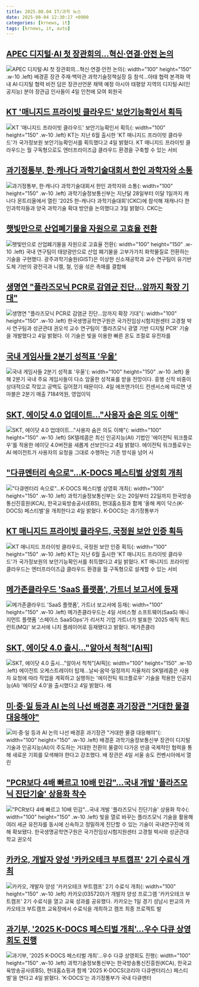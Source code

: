 ```yaml
---
title: 2025.08.04 IT/과학 뉴스
date: 2025-08-04 12:30:17 +0900
categories: [krnews, it]
tags: [krnews, it, auto]
---
```

## [APEC 디지털·AI 첫 장관회의…혁신·연결·안전 논의](https://n.news.naver.com/mnews/article/001/0015546823)

![APEC 디지털·AI 첫 장관회의…혁신·연결·안전 논의](https://mimgnews.pstatic.net/image/origin/001/2025/08/04/15546823.jpg?type=nf220_150){: width="100" height="150" .w-10 .left}
배경훈 장관 주재·백악관 과학기술정책실장 등 참석…아태 협력 본격화 역내 AI·디지털 협력 비전 담은 장관선언문 채택 예정 아시아 태평양 지역의 디지털·AI(인공지능) 분야 장관급 인사들이 4일 인천에 모여 회원국

## [KT '매니지드 프라이빗 클라우드' 보안기능확인서 획득](https://n.news.naver.com/mnews/article/003/0013401612)

![KT '매니지드 프라이빗 클라우드' 보안기능확인서 획득](https://mimgnews.pstatic.net/image/origin/003/2025/08/04/13401612.jpg?type=nf220_150){: width="100" height="150" .w-10 .left}
KT는 지난 6월 출시한 'KT 매니지드 프라이빗 클라우드'가 국가정보원 보안기능확인서를 획득했다고 4일 밝혔다. KT 매니지드 프라이빗 클라우드는 월 구독형으로도 엔터프라이즈급 클라우드 환경을 구축할 수 있는 서비

## [과기정통부, 한·캐나다 과학기술대회서 한인 과학자와 소통](https://n.news.naver.com/mnews/article/015/0005166134)

![과기정통부, 한·캐나다 과학기술대회서 한인 과학자와 소통](https://mimgnews.pstatic.net/image/origin/015/2025/08/03/5166134.jpg?type=nf220_150){: width="100" height="150" .w-10 .left}
과학기술정보통신부는 지난달 28일부터 이달 1일까지 캐나다 몬트리올에서 열린 '2025 한-캐나다 과학기술대회'(CKC)에 참석해 재캐나다 한인과학자들과 양국 과학기술 확대 방안을 논의했다고 3일 밝혔다. CKC는

## [햇빛만으로 산업폐기물을 자원으로 고효율 전환](https://n.news.naver.com/mnews/article/584/0000033711)

![햇빛만으로 산업폐기물을 자원으로 고효율 전환](https://mimgnews.pstatic.net/image/origin/584/2025/08/04/33711.jpg?type=nf220_150){: width="100" height="150" .w-10 .left}
국내 연구팀이 태양광만으로 산업 폐기물을 고부가가치 화학물질로 전환하는 기술을 구현했다. 광주과학기술원(GIST)은 이상한 신소재공학과 교수 연구팀이 유기반도체 기반의 광전극과 니켈, 철, 인을 섞은 촉매를 결합해

## [생명연 "플라즈모닉 PCR로 감염균 진단…암까지 확장 기대"](https://n.news.naver.com/mnews/article/277/0005632189)

![생명연 "플라즈모닉 PCR로 감염균 진단…암까지 확장 기대"](https://mimgnews.pstatic.net/image/origin/277/2025/08/04/5632189.jpg?type=nf220_150){: width="100" height="150" .w-10 .left}
한국생명공학연구원은 국가전임상시험지원센터 고경철 박사 연구팀과 성균관대 권오석 교수 연구팀이 '플라즈모닉 광열 기반 디지털 PCR' 기술을 개발했다고 4일 밝혔다. 이 기술은 빛을 이용한 빠른 온도 조절로 유전자를

## [국내 게임사들 2분기 성적표 '우울'](https://n.news.naver.com/mnews/article/008/0005230820)

![국내 게임사들 2분기 성적표 '우울'](https://mimgnews.pstatic.net/image/origin/008/2025/08/04/5230820.jpg?type=nf220_150){: width="100" height="150" .w-10 .left}
올해 2분기 국내 주요 게임사들이 다소 암울한 성적표를 받을 전망이다. 흥행 신작 비중이 상대적으로 작았고 공백도 길어졌기 때문이다. 4일 에프앤가이드 컨센서스에 따르면 넷마블은 2분기 매출 7184억원, 영업이익

## [SKT, 에이닷 4.0 업데이트…"사용자 숨은 의도 이해"](https://n.news.naver.com/mnews/article/215/0001218755)

![SKT, 에이닷 4.0 업데이트…"사용자 숨은 의도 이해"](https://mimgnews.pstatic.net/image/origin/215/2025/08/04/1218755.jpg?type=nf220_150){: width="100" height="150" .w-10 .left}
SK텔레콤은 최신 인공지능(AI) 기법인 '에이전틱 워크플로우'를 적용한 에이닷 4.0버전을 새롭게 선보인다고 4일 밝혔다. 에이전틱 워크플로우는 AI 에이전트가 사용자의 요청을 그대로 수행하는 기존 방식을 넘어 사

## ["다큐멘터리 속으로"…K-DOCS 페스티벌 상영회 개최](https://n.news.naver.com/mnews/article/003/0013402228)

!["다큐멘터리 속으로"…K-DOCS 페스티벌 상영회 개최](https://mimgnews.pstatic.net/image/origin/003/2025/08/04/13402228.jpg?type=nf220_150){: width="100" height="150" .w-10 .left}
과학기술정보통신부는 오는 20일부터 22일까지 한국방송통신진흥원(KCA), 한국교육방송공사(EBS), 현대홈쇼핑과 함께 '올해 케이 닥스(K-DOCS) 페스티벌'을 개최한다고 4일 밝혔다. K-DOCS는 과기정통부가

## [KT 매니지드 프라이빗 클라우드, 국정원 보안 인증 획득](https://n.news.naver.com/mnews/article/014/0005386562)

![KT 매니지드 프라이빗 클라우드, 국정원 보안 인증 획득](https://mimgnews.pstatic.net/image/origin/014/2025/08/04/5386562.jpg?type=nf220_150){: width="100" height="150" .w-10 .left}
KT는 지난 6월 출시한 'KT 매니지드 프라이빗 클라우드'가 국가정보원의 보안기능확인서를 취득했다고 4일 밝혔다. KT 매니지드 프라이빗 클라우드는 엔터프라이즈급 클라우드 환경을 월 구독형으로 설계할 수 있는 서비

## [메가존클라우드 'SaaS 플랫폼', 가트너 보고서에 등재](https://n.news.naver.com/mnews/article/001/0015546977)

![메가존클라우드 'SaaS 플랫폼', 가트너 보고서에 등재](https://mimgnews.pstatic.net/image/origin/001/2025/08/04/15546977.jpg?type=nf220_150){: width="100" height="150" .w-10 .left}
메가존클라우드는 4일 서비스형 소프트웨어(SaaS) 매니지먼트 플랫폼 '스페이스 SaaSOps'가 리서치 기업 가트너가 발표한 '2025 매직 쿼드런트(MQ)' 보고서에 니치 플레이어로 등재됐다고 밝혔다. 메가존클라

## [SKT, 에이닷 4.0 출시…"알아서 척척"[AI픽]](https://n.news.naver.com/mnews/article/001/0015546730)

![SKT, 에이닷 4.0 출시…"알아서 척척"[AI픽]](https://mimgnews.pstatic.net/image/origin/001/2025/08/04/15546730.jpg?type=nf220_150){: width="100" height="150" .w-10 .left}
에이전트 오케스트레이터 탑재…날씨·음악·일정까지 자율처리 SK텔레콤은 사용자 요청에 따라 작업을 계획하고 실행하는 '에이전틱 워크플로우' 기술을 적용한 인공지능(AI) '에이닷 4.0'을 출시했다고 4일 밝혔다. 에

## [미·중·일 등과 AI 논의 나선 배경훈 과기장관 "거대한 물결 대응해야"](https://n.news.naver.com/mnews/article/003/0013401895)

![미·중·일 등과 AI 논의 나선 배경훈 과기장관 "거대한 물결 대응해야"](https://mimgnews.pstatic.net/image/origin/003/2025/08/04/13401895.jpg?type=nf220_150){: width="100" height="150" .w-10 .left}
배경훈 과학기술정보통신부 장관이 디지털 기술과 인공지능(AI)이 주도하는 거대한 전환의 물결이 다가온 만큼 국제적인 협력을 통해 새로운 기회를 모색해야 한다고 강조했다. 배 장관은 4일 서울 송도 컨벤시아에서 열린

## ["PCR보다 4배 빠르고 10배 민감"…국내 개발 '플라즈모닉 진단기술' 상용화 착수](https://n.news.naver.com/mnews/article/003/0013402073)

!["PCR보다 4배 빠르고 10배 민감"…국내 개발 '플라즈모닉 진단기술' 상용화 착수](https://mimgnews.pstatic.net/image/origin/003/2025/08/04/13402073.jpg?type=nf220_150){: width="100" height="150" .w-10 .left}
빛을 열로 바꾸는 플라즈모닉 기술을 활용해 여러 세균 유전자를 동시에 신속하고 정밀하게 진단할 수 있는 기술이 국내연구진에 의해 확보됐다. 한국생명공학연구원은 국가전임상시험지원센터 고경철 박사와 성균관대학교 권오석

## [카카오, 개발자 양성 '카카오테크 부트캠프' 2기 수료식 개최](https://n.news.naver.com/mnews/article/421/0008409591)

![카카오, 개발자 양성 '카카오테크 부트캠프' 2기 수료식 개최](https://mimgnews.pstatic.net/image/origin/421/2025/08/04/8409591.jpg?type=nf220_150){: width="100" height="150" .w-10 .left}
카카오(035720)가 개발자 양성 프로그램 '카카오테크 부트캠프' 2기 수료식을 열고 교육 성과를 공유했다. 카카오는 1일 경기 성남시 판교의 카카오테크 부트캠프 교육장에서 수료식을 개최하고 캠프 최종 프로젝트 발

## [과기부, '2025 K-DOCS 페스티벌 개최'…우수 다큐 상영회도 진행](https://n.news.naver.com/mnews/article/421/0008409749)

![과기부, '2025 K-DOCS 페스티벌 개최'…우수 다큐 상영회도 진행](https://mimgnews.pstatic.net/image/origin/421/2025/08/04/8409749.jpg?type=nf220_150){: width="100" height="150" .w-10 .left}
과학기술정보통신부는 한국방송통신진흥원(KCA), 한국교육방송공사(EBS), 현대홈쇼핑과 함께 '2025 K-DOCS(코리아 다큐멘터리스) 페스티벌'을 연다고 4일 밝혔다. 'K-DOCS'는 과기정통부가 국내 다큐멘터

